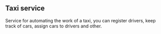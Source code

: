 ## Taxi service

Service for automating the work of a taxi, you can register
drivers, keep track of cars, assign cars to drivers and other.
